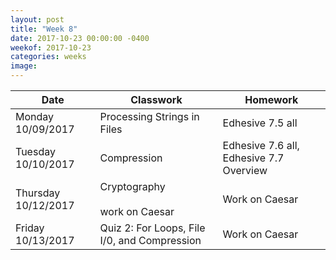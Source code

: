 ```yaml
---
layout: post
title: "Week 8"
date: 2017-10-23 00:00:00 -0400
weekof: 2017-10-23  
categories: weeks
image:
---
```


|Date                        |Classwork|Homework|
|----------------------------|---------|--------|
|Monday 10/09/2017           | Processing Strings in Files | Edhesive 7.5 all |
|Tuesday 10/10/2017          | Compression | Edhesive 7.6 all, Edhesive 7.7 Overview|
|Thursday 10/12/2017         | Cryptography <br><br> work on Caesar | Work on Caesar |
|Friday 10/13/2017           | Quiz 2: For Loops, File I/0, and Compression | Work on Caesar |
